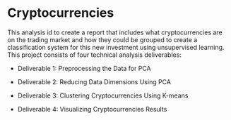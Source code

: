 # Cryptocurrencies

This analysis id to create a report that includes what cryptocurrencies are on the trading market and how they could be grouped to create a classification system for this new investment using unsupervised learning.  This project consists of four technical analysis deliverables:

- Deliverable 1: Preprocessing the Data for PCA

- Deliverable 2: Reducing Data Dimensions Using PCA

- Deliverable 3: Clustering Cryptocurrencies Using K-means

- Deliverable 4: Visualizing Cryptocurrencies Results

